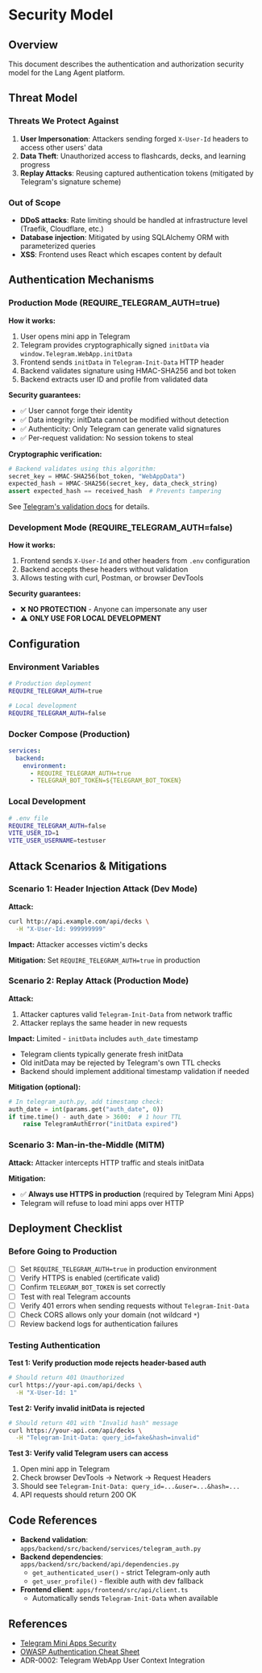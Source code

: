 # Security Model

## Overview

This document describes the authentication and authorization security model for the Lang Agent platform.

## Threat Model

### Threats We Protect Against

1. **User Impersonation**: Attackers sending forged `X-User-Id` headers to access other users' data
2. **Data Theft**: Unauthorized access to flashcards, decks, and learning progress
3. **Replay Attacks**: Reusing captured authentication tokens (mitigated by Telegram's signature scheme)

### Out of Scope

- **DDoS attacks**: Rate limiting should be handled at infrastructure level (Traefik, Cloudflare, etc.)
- **Database injection**: Mitigated by using SQLAlchemy ORM with parameterized queries
- **XSS**: Frontend uses React which escapes content by default

## Authentication Mechanisms

### Production Mode (REQUIRE_TELEGRAM_AUTH=true)

**How it works:**
1. User opens mini app in Telegram
2. Telegram provides cryptographically signed `initData` via `window.Telegram.WebApp.initData`
3. Frontend sends `initData` in `Telegram-Init-Data` HTTP header
4. Backend validates signature using HMAC-SHA256 and bot token
5. Backend extracts user ID and profile from validated data

**Security guarantees:**
- ✅ User cannot forge their identity
- ✅ Data integrity: initData cannot be modified without detection
- ✅ Authenticity: Only Telegram can generate valid signatures
- ✅ Per-request validation: No session tokens to steal

**Cryptographic verification:**
```python
# Backend validates using this algorithm:
secret_key = HMAC-SHA256(bot_token, "WebAppData")
expected_hash = HMAC-SHA256(secret_key, data_check_string)
assert expected_hash == received_hash  # Prevents tampering
```

See [Telegram's validation docs](https://core.telegram.org/bots/webapps#validating-data-received-via-the-mini-app) for details.

### Development Mode (REQUIRE_TELEGRAM_AUTH=false)

**How it works:**
1. Frontend sends `X-User-Id` and other headers from `.env` configuration
2. Backend accepts these headers without validation
3. Allows testing with curl, Postman, or browser DevTools

**Security guarantees:**
- ❌ **NO PROTECTION** - Anyone can impersonate any user
- ⚠️ **ONLY USE FOR LOCAL DEVELOPMENT**

## Configuration

### Environment Variables

```bash
# Production deployment
REQUIRE_TELEGRAM_AUTH=true

# Local development
REQUIRE_TELEGRAM_AUTH=false
```

### Docker Compose (Production)

```yaml
services:
  backend:
    environment:
      - REQUIRE_TELEGRAM_AUTH=true
      - TELEGRAM_BOT_TOKEN=${TELEGRAM_BOT_TOKEN}
```

### Local Development

```bash
# .env file
REQUIRE_TELEGRAM_AUTH=false
VITE_USER_ID=1
VITE_USER_USERNAME=testuser
```

## Attack Scenarios & Mitigations

### Scenario 1: Header Injection Attack (Dev Mode)

**Attack:**
```bash
curl http://api.example.com/api/decks \
  -H "X-User-Id: 999999999"
```

**Impact:** Attacker accesses victim's decks

**Mitigation:** Set `REQUIRE_TELEGRAM_AUTH=true` in production

### Scenario 2: Replay Attack (Production Mode)

**Attack:**
1. Attacker captures valid `Telegram-Init-Data` from network traffic
2. Attacker replays the same header in new requests

**Impact:** Limited - `initData` includes `auth_date` timestamp
- Telegram clients typically generate fresh initData
- Old initData may be rejected by Telegram's own TTL checks
- Backend should implement additional timestamp validation if needed

**Mitigation (optional):**
```python
# In telegram_auth.py, add timestamp check:
auth_date = int(params.get("auth_date", 0))
if time.time() - auth_date > 3600:  # 1 hour TTL
    raise TelegramAuthError("initData expired")
```

### Scenario 3: Man-in-the-Middle (MITM)

**Attack:** Attacker intercepts HTTP traffic and steals initData

**Mitigation:**
- ✅ **Always use HTTPS in production** (required by Telegram Mini Apps)
- Telegram will refuse to load mini apps over HTTP

## Deployment Checklist

### Before Going to Production

- [ ] Set `REQUIRE_TELEGRAM_AUTH=true` in production environment
- [ ] Verify HTTPS is enabled (certificate valid)
- [ ] Confirm `TELEGRAM_BOT_TOKEN` is set correctly
- [ ] Test with real Telegram accounts
- [ ] Verify 401 errors when sending requests without `Telegram-Init-Data`
- [ ] Check CORS allows only your domain (not wildcard `*`)
- [ ] Review backend logs for authentication failures

### Testing Authentication

**Test 1: Verify production mode rejects header-based auth**
```bash
# Should return 401 Unauthorized
curl https://your-api.com/api/decks \
  -H "X-User-Id: 1"
```

**Test 2: Verify invalid initData is rejected**
```bash
# Should return 401 with "Invalid hash" message
curl https://your-api.com/api/decks \
  -H "Telegram-Init-Data: query_id=fake&hash=invalid"
```

**Test 3: Verify valid Telegram users can access**
1. Open mini app in Telegram
2. Check browser DevTools → Network → Request Headers
3. Should see `Telegram-Init-Data: query_id=...&user=...&hash=...`
4. API requests should return 200 OK

## Code References

- **Backend validation**: `apps/backend/src/backend/services/telegram_auth.py`
- **Backend dependencies**: `apps/backend/src/backend/api/dependencies.py`
  - `get_authenticated_user()` - strict Telegram-only auth
  - `get_user_profile()` - flexible auth with dev fallback
- **Frontend client**: `apps/frontend/src/api/client.ts`
  - Automatically sends `Telegram-Init-Data` when available

## References

- [Telegram Mini Apps Security](https://core.telegram.org/bots/webapps#validating-data-received-via-the-mini-app)
- [OWASP Authentication Cheat Sheet](https://cheatsheetseries.owasp.org/cheatsheets/Authentication_Cheat_Sheet.html)
- ADR-0002: Telegram WebApp User Context Integration

